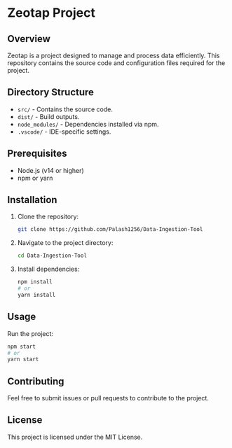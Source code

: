 # Zeotap Project

## Overview
Zeotap is a project designed to manage and process data efficiently. This repository contains the source code and configuration files required for the project.

## Directory Structure
- `src/` - Contains the source code.
- `dist/` - Build outputs.
- `node_modules/` - Dependencies installed via npm.
- `.vscode/` - IDE-specific settings.

## Prerequisites
- Node.js (v14 or higher)
- npm or yarn

## Installation
1. Clone the repository:
   ```bash
   git clone https://github.com/Palash1256/Data-Ingestion-Tool
   ```
2. Navigate to the project directory:
   ```bash
   cd Data-Ingestion-Tool
   ```
3. Install dependencies:
   ```bash
   npm install
   # or
   yarn install
   ```

## Usage
Run the project:
```bash
npm start
# or
yarn start
```

## Contributing
Feel free to submit issues or pull requests to contribute to the project.

## License
This project is licensed under the MIT License.
